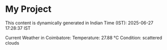 # My Project

This content is dynamically generated in Indian Time (IST): 2025-06-27 17:28:37 IST


Current Weather in Coimbatore:
Temperature: 27.88 °C
Condition: scattered clouds
